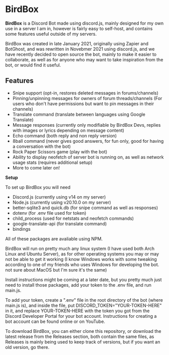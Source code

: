 
# BirdBox

**BirdBox** is a Discord Bot made using discord.js, mainly designed for my own use in a server I am in, however is fairly easy to self-host, and contains some features useful outside of my servers.

BirdBox was created in late January 2021, originally using Zapier and BotGhost, and was rewritten in Novebmer 2021 using discord.js, and we have recently decided to open source the bot, mainly to make it easier to collaborate, as well as for anyone who may want to take inspiration from the bot, or would find it useful.

## Features

 - Snipe support (opt-in, restores deleted messages in forums/channels)
 - Pinning/unpinning messages for owners of forum threads/channels (For users who don't have permissions but want to pin messages in their channels)
 - Translate command (translate between languages using Google Translate)
 - Message responses (currently only modifiable by BirdBox Devs, replies with images or lyrics depending on message content)
 - Echo command (both reply and non reply version)
 - 8ball command (never gives good answers, for fun only, good for having a conversation with the bot)
 - Rock Paper Scissors game (play with the bot)
 - Ability to display neofetch of server bot is running on, as well as network usage stats (requires additional setup)
 - More to come later on!

**Setup**

To set up BirdBox you will need

 - Discord.js (currently using v14 on my server)
 - Node.js (currently using v20.10.0 on my server)
 - better-sqlite3 and quick.db (for snipe command as well as responses)
 - dotenv (for .env file used for token)
 - child_process (used for netstats and neofetch commands)
 - google-translate-api (for translate command)
 - bindings
 
All of these packages are avaliable using NPM.

BirdBox will run on pretty much any linux system (I have used both Arch Linux and Ubuntu Server), as for other operating systems you may or may not be able to get it working (I know Windows works with some tweaking according to one of my friends who uses Windows for developing the bot. not sure about MacOS but I'm sure it's the same)

Install instructions might be coming at a later date, but you pretty much just need to install those packages, add your token to the .env file, and run main.js.

To add your token, create a ".env" file in the root directory of the bot (where main.js is), and inside the file, put DISCORD_TOKEN="YOUR-TOKEN-HERE" in it, and replace YOUR-TOKEN-HERE with the token you got from the Discord Developer Portal for your bot account. Instructions for creating a bot account can be found online or on YouTube.

To download BirdBox, you can either clone this repository, or download the latest release from the Releases section, both contain the same files, as Releases is mainly being used to keep track of versions, but if you want an old version, go there.

